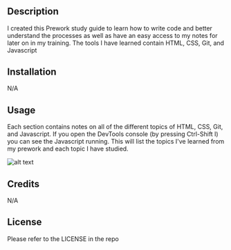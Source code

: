 # <Prework Coding Study Guide>

## Description

I created this Prework study guide to learn how to write code and better understand the processes as well as have an easy access to my notes for later on in my training. The tools I have learned contain HTML, CSS, Git, and Javascript

## Installation

N/A

## Usage

Each section contains notes on all of the different topics of HTML, CSS, Git, and Javascript. If you open the DevTools console (by pressing Ctrl-Shift I) you can see the Javascript running. This will list the topics I've learned from my prework and each topic I have studied.

![alt text](assets/images/screenshot.png)

## Credits

N/A

## License

Please refer to the LICENSE in the repo
